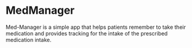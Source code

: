 # MedManager

Med-Manager is a simple app that helps patients remember  to take their medication and provides tracking for the intake of the prescribed medication intake.
